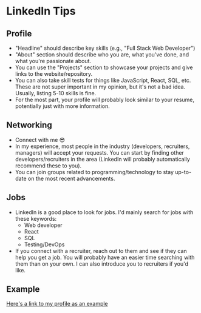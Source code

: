 # LinkedIn Tips

## Profile

- "Headline" should describe key skills (e.g., "Full Stack Web Developer")
- "About" section should describe who you are, what you've done, and what you're passionate about.
- You can use the "Projects" section to showcase your projects and give links to the website/repository.
- You can also take skill tests for things like JavaScript, React, SQL, etc. These are not super important in my opinion, but it's not a bad idea. Usually, listing 5-10 skills is fine.
- For the most part, your profile will probably look similar to your resume, potentially just with more information.

## Networking

- Connect with me 😎
- In my experience, most people in the industry (developers, recruiters, managers) will accept your requests. You can start by finding other developers/recruiters in the area (LinkedIn will probably automatically recommend these to you).
- You can join groups related to programming/technology to stay up-to-date on the most recent advancements.

## Jobs

- LinkedIn is a good place to look for jobs. I'd mainly search for jobs with these keywords:
    - Web developer
    - React
    - SQL
    - Testing/DevOps
- If you connect with a recruiter, reach out to them and see if they can help you get a job. You will probably have an easier time searching with them than on your own. I can also introduce you to recruiters if you'd like.

## Example

[Here's a link to my profile as an example](www.linkedin.com/in/justinlucedev)